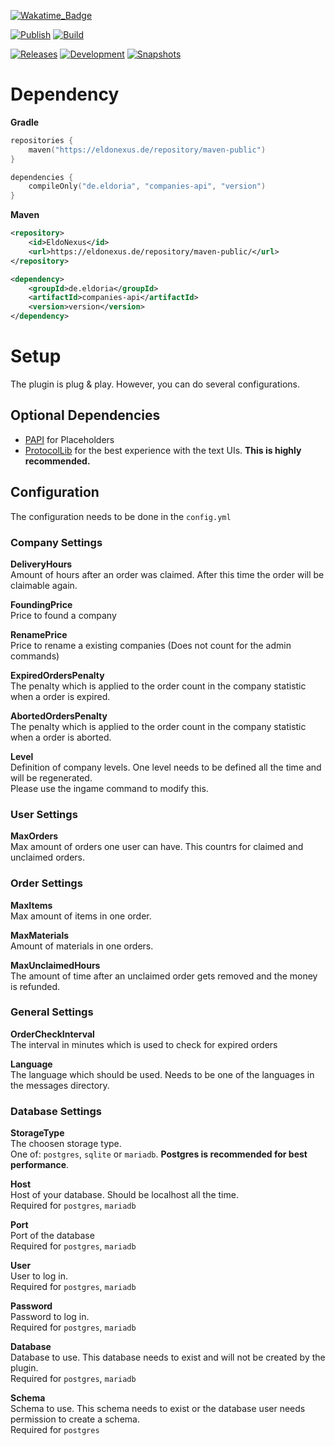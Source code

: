 [![Wakatime_Badge](https://wakatime.com/badge/github/eldoriarpg/companies.svg)][wakatime]

[![Publish](https://img.shields.io/github/actions/workflow/status/eldoriarpg/companies/publish_to_nexus.yml?style=for-the-badge&label=Publish)][publish]
[![Build](https://img.shields.io/github/actions/workflow/status/eldoriarpg/companies/verify.yml?style=for-the-badge&label=Build)][verify]

[![Releases](https://img.shields.io/nexus/maven-releases/de.eldoria/companies-api?label=Release&logo=Release&server=https%3A%2F%2Feldonexus.de&style=for-the-badge)][release]
[![Development](https://img.shields.io/nexus/maven-dev/de.eldoria/companies-api?label=DEV&logo=Release&server=https%3A%2F%2Feldonexus.de&style=for-the-badge)][development]
[![Snapshots](https://img.shields.io/nexus/s/de.eldoria/companies-api?color=orange&label=Snapshot&server=https%3A%2F%2Feldonexus.de&style=for-the-badge)][snapshot]

<!-- [![Text](image_link)][link_anchor] -->
<!-- [anchor]: link> -->


# Dependency
**Gradle**
``` kotlin
repositories {
    maven("https://eldonexus.de/repository/maven-public")
}

dependencies {
    compileOnly("de.eldoria", "companies-api", "version")
}
```

**Maven**
``` xml
<repository>
    <id>EldoNexus</id>
    <url>https://eldonexus.de/repository/maven-public/</url>
</repository>

<dependency>
    <groupId>de.eldoria</groupId>
    <artifactId>companies-api</artifactId>
    <version>version</version>
</dependency>
```

# Setup

The plugin is plug & play. However, you can do several configurations.

## Optional Dependencies
* [PAPI](https://www.spigotmc.org/resources/6245/) for Placeholders
* [ProtocolLib](https://www.spigotmc.org/resources/1997/) for the best experience with the text UIs. **This is highly recommended.**

## Configuration
The configuration needs to be done in the `config.yml`
### Company Settings
**DeliveryHours**\
Amount of hours after an order was claimed. After this time the order will be claimable again.

**FoundingPrice**\
Price to found a company

**RenamePrice**\
Price to rename a existing companies (Does not count for the admin commands)

**ExpiredOrdersPenalty**\
The penalty which is applied to the order count in the company statistic when a order is expired.

**AbortedOrdersPenalty**\
The penalty which is applied to the order count in the company statistic when a order is aborted.

**Level**\
Definition of company levels. One level needs to be defined all the time and will be regenerated.\
Please use the ingame command to modify this.

### User Settings
**MaxOrders**\
Max amount of orders one user can have. This countrs for claimed and unclaimed orders.

### Order Settings
**MaxItems**\
Max amount of items in one order.

**MaxMaterials**\
Amount of materials in one orders.

**MaxUnclaimedHours**\
The amount of time after an unclaimed order gets removed and the money is refunded.

### General Settings
**OrderCheckInterval**\
The interval in minutes which is used to check for expired orders

**Language**\
The language which should be used. Needs to be one of the languages in the messages directory.

### Database Settings

**StorageType**\
The choosen storage type.\
One of: `postgres`, `sqlite` or `mariadb`. **Postgres is recommended for best performance**.

**Host**\
Host of your database. Should be localhost all the time.\
Required for `postgres`, `mariadb`

**Port**\
Port of the database\
Required for `postgres`, `mariadb`

**User**\
User to log in.\
Required for `postgres`, `mariadb`

**Password**\
Password to log in.\
Required for `postgres`, `mariadb`

**Database**\
Database to use. This database needs to exist and will not be created by the plugin.\
Required for `postgres`, `mariadb`

**Schema**\
Schema to use. This schema needs to exist or the database user needs permission to create a schema.\
Required for `postgres`

[wakatime]: https://wakatime.com/badge/github/eldoriarpg/companies
[publish]: https://github.com/eldoriarpg/companies/actions/workflows/publish_to_nexus.yml
[verify]: https://github.com/eldoriarpg/companies/actions/workflows/verify.yml
[release]: https://eldonexus.de/#browse/browse:maven-releases:de%2Feldoria%2Fcompanies-api
[development]: https://eldonexus.de/#browse/browse:maven-dev:de%2Feldoria%2Fcompanies-api
[snapshot]: https://eldonexus.de/#browse/browse:maven-snapshots:de%2Feldoria%2Fcompanies-api
